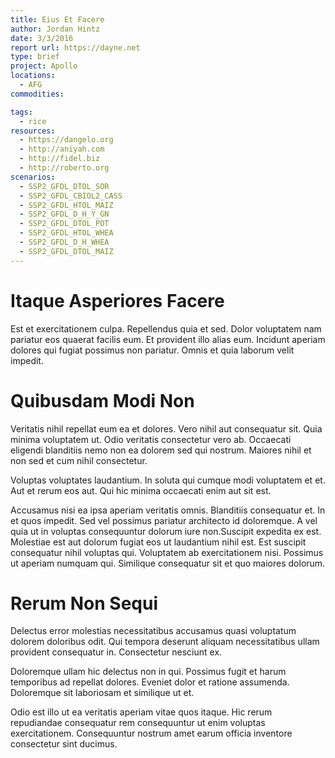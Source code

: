 ```yaml
---
title: Eius Et Facere
author: Jordan Hintz
date: 3/3/2016
report url: https://dayne.net
type: brief
project: Apollo
locations:
  - AFG
commodities:

tags:
  - rice
resources:
  - https://dangelo.org
  - http://aniyah.com
  - http://fidel.biz
  - http://roberto.org
scenarios:
  - SSP2_GFDL_DTOL_SOR
  - SSP2_GFDL_CBIOL2_CASS
  - SSP2_GFDL_HTOL_MAIZ
  - SSP2_GFDL_D_H_Y_GN
  - SSP2_GFDL_DTOL_POT
  - SSP2_GFDL_HTOL_WHEA
  - SSP2_GFDL_D_H_WHEA
  - SSP2_GFDL_DTOL_MAIZ
---
```

# Itaque Asperiores Facere
Est et exercitationem culpa. Repellendus quia et sed. Dolor voluptatem nam pariatur eos quaerat facilis eum. Et provident illo alias eum. Incidunt aperiam dolores qui fugiat possimus non pariatur. Omnis et quia laborum velit impedit.

# Quibusdam Modi Non
Veritatis nihil repellat eum ea et dolores. Vero nihil aut consequatur sit. Quia minima voluptatem ut. Odio veritatis consectetur vero ab. Occaecati eligendi blanditiis nemo non ea dolorem sed qui nostrum. Maiores nihil et non sed et cum nihil consectetur.
 Voluptas voluptates laudantium. In soluta qui cumque modi voluptatem et et. Aut et rerum eos aut. Qui hic minima occaecati enim aut sit est.
 Accusamus nisi ea ipsa aperiam veritatis omnis. Blanditiis consequatur et. In et quos impedit. Sed vel possimus pariatur architecto id doloremque. A vel quia ut in voluptas consequuntur dolorum iure non.Suscipit expedita ex est. Molestiae est aut dolorum fugiat eos ut laudantium nihil est. Est suscipit consequatur nihil voluptas qui. Voluptatem ab exercitationem nisi. Possimus ut aperiam numquam qui. Similique consequatur sit et quo maiores dolorum.

# Rerum Non Sequi
Delectus error molestias necessitatibus accusamus quasi voluptatum dolorem doloribus odit. Qui tempora deserunt aliquam necessitatibus ullam provident consequatur in. Consectetur nesciunt ex.
 Doloremque ullam hic delectus non in qui. Possimus fugit et harum temporibus ad repellat dolores. Eveniet dolor et ratione assumenda. Doloremque sit laboriosam et similique ut et.
 Odio est illo ut ea veritatis aperiam vitae quos itaque. Hic rerum repudiandae consequatur rem consequuntur ut enim voluptas exercitationem. Consequuntur nostrum amet earum officia inventore consectetur sint ducimus.
